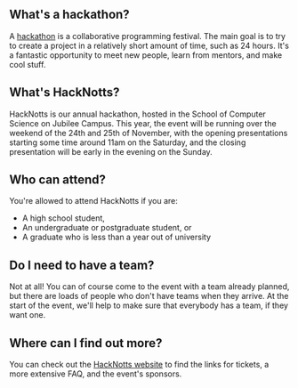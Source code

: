 ## What's a hackathon?

A [hackathon](https://en.wikipedia.org/wiki/Hackathon) is a collaborative programming festival. The main goal is to try to create a project in a relatively short amount of time, such as 24 hours. It's a fantastic opportunity to meet new people, learn from mentors, and make cool stuff.

## What's HackNotts?

HackNotts is our annual hackathon, hosted in the School of Computer Science on Jubilee Campus. This year, the event will be running over the weekend of the 24th and 25th of November, with the opening presentations starting some time around 11am on the Saturday, and the closing presentation will be early in the evening on the Sunday.

## Who can attend?

You're allowed to attend HackNotts if you are:

- A high school student,
- An undergraduate or postgraduate student, or
- A graduate who is less than a year out of university

## Do I need to have a team?

Not at all! You can of course come to the event with a team already planned, but there are loads of people who don't have teams when they arrive. At the start of the event, we'll help to make sure that everybody has a team, if they want one.

## Where can I find out more?

You can check out the [HackNotts website](https://hacknotts.com) to find the links for tickets, a more extensive FAQ, and the event's sponsors.